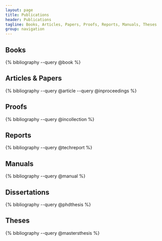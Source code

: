 ```yaml
---
layout: page
title: Publications
header: Publications
tagline: Books, Articles, Papers, Proofs, Reports, Manuals, Theses
group: navigation
---
```


Books
-----
{% bibliography --query @book %}

Articles & Papers
--------
{% bibliography --query @article --query @inproceedings %}

Proofs
------
{% bibliography --query @incollection %}

Reports
-------
{% bibliography --query @techreport %}

Manuals
-------
{% bibliography --query @manual %}

Dissertations
-------------
{% bibliography --query @phdthesis %}

Theses
------
{% bibliography --query @mastersthesis %}
